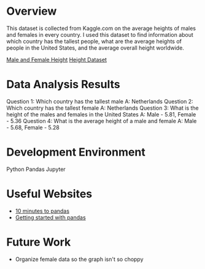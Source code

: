 # Overview

This dataset is collected from Kaggle.com on the average heights of males and females in every country. I used this dataset to find information about which country has the tallest people, what are the average heights of people in the United States, and the average overall height worldwide.

[Male and Female Height](https://youtu.be/5s1tF9GvMWA)
[Height Dataset](https://www.kaggle.com/datasets/majyhain/height-of-male-and-female-by-country-2022)

# Data Analysis Results

Question 1: Which country has the tallest male
A: Netherlands
Question 2: Which country has the tallest female
A: Netherlands
Question 3: What is the height of the males and females in the United States
A: Male - 5.81, Female - 5.36
Question 4: What is the average height of a male and female
A: Male - 5.68, Female - 5.28

# Development Environment

Python
Pandas
Jupyter

# Useful Websites

* [10 minutes to pandas](https://pandas.pydata.org/docs/user_guide/10min.html#min)
* [Getting started with pandas](https://pandas.pydata.org/docs/getting_started/intro_tutorials/index.html)

# Future Work

* Organize female data so the graph isn't so choppy